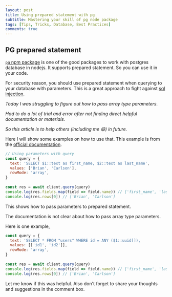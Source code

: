 ```yaml
---
layout: post
title: Using prepared statement with pg
subtitle: Mastering your skill of pg node package
tags: [Tips, Tricks, Database, Best Practices]
comments: true
---
```


## PG prepared statement

[`pg` npm package](https://node-postgres.com/) is one of the good packages to work with postgres database in nodejs.
It supports prepared statement. So you can use it in your code.

For security reason, you should use prepared statement when querying to your database with parameters.
This is a great approach to fight against [sql injection](https://en.wikipedia.org/wiki/SQL_injection).

*Today I was struggling to figure out how to pass array type parameters.*

*Had to do a lot of trial and error after not finding direct helpful documentation or materials.*

*So this article is to help others (including me :smile:) in future.*

Here I will show some examples on how to use that. This example is from the [official documentation](https://node-postgres.com/features/queries#prepared-statements).

```js
// Using parameters with query
const query = {
  text: 'SELECT $1::text as first_name, $2::text as last_name',
  values: ['Brian', 'Carlson'],
  rowMode: 'array',
}
 
const res = await client.query(query)
console.log(res.fields.map(field => field.name)) // ['first_name', 'last_name']
console.log(res.rows[0]) // ['Brian', 'Carlson']
```

This shows how to pass parameters to prepared statement.

The documentation is not clear about how to pass array type parameters.

Here is one example,

```js
const query = {
  text: 'SELECT * FROM "users" WHERE id = ANY ($1::uuid[]),
  values: [['id1', 'id2']],
  rowMode: 'array',
}
 
const res = await client.query(query)
console.log(res.fields.map(field => field.name)) // ['first_name', 'last_name']
console.log(res.rows[0]) // ['Brian', 'Carlson']
```

Let me know if this was helpful. Also don't forget to share your thoughts and suggestions in the comment box. 
